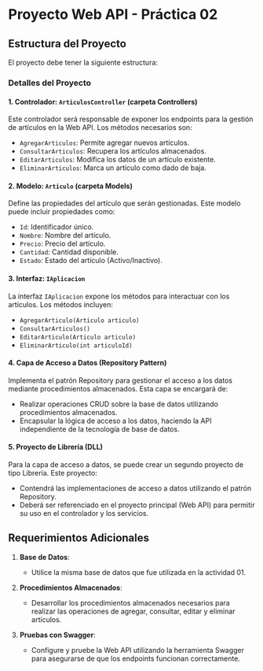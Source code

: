 # Proyecto Web API - Práctica 02

## Estructura del Proyecto

El proyecto debe tener la siguiente estructura:


### Detalles del Proyecto

#### 1. **Controlador: `ArticulosController` (carpeta Controllers)**
   Este controlador será responsable de exponer los endpoints para la gestión de artículos en la Web API. Los métodos necesarios son:
   - `AgregarArticulos`: Permite agregar nuevos artículos.
   - `ConsultarArticulos`: Recupera los artículos almacenados.
   - `EditarArticulos`: Modifica los datos de un artículo existente.
   - `EliminarArticulos`: Marca un artículo como dado de baja.

#### 2. **Modelo: `Articulo` (carpeta Models)**
   Define las propiedades del artículo que serán gestionadas. Este modelo puede incluir propiedades como:
   - `Id`: Identificador único.
   - `Nombre`: Nombre del artículo.
   - `Precio`: Precio del artículo.
   - `Cantidad`: Cantidad disponible.
   - `Estado`: Estado del artículo (Activo/Inactivo).

#### 3. **Interfaz: `IAplicacion`**
   La interfaz `IAplicacion` expone los métodos para interactuar con los artículos. Los métodos incluyen:
   - `AgregarArticulo(Articulo articulo)`
   - `ConsultarArticulos()`
   - `EditarArticulo(Articulo articulo)`
   - `EliminarArticulo(int articuloId)`

#### 4. **Capa de Acceso a Datos (Repository Pattern)**
   Implementa el patrón Repository para gestionar el acceso a los datos mediante procedimientos almacenados. Esta capa se encargará de:
   - Realizar operaciones CRUD sobre la base de datos utilizando procedimientos almacenados.
   - Encapsular la lógica de acceso a los datos, haciendo la API independiente de la tecnología de base de datos.

#### 5. **Proyecto de Librería (DLL)**
   Para la capa de acceso a datos, se puede crear un segundo proyecto de tipo Librería. Este proyecto:
   - Contendrá las implementaciones de acceso a datos utilizando el patrón Repository.
   - Deberá ser referenciado en el proyecto principal (Web API) para permitir su uso en el controlador y los servicios.

## Requerimientos Adicionales

1. **Base de Datos**:
   - Utilice la misma base de datos que fue utilizada en la actividad 01.
   
2. **Procedimientos Almacenados**:
   - Desarrollar los procedimientos almacenados necesarios para realizar las operaciones de agregar, consultar, editar y eliminar artículos.

3. **Pruebas con Swagger**:
   - Configure y pruebe la Web API utilizando la herramienta Swagger para asegurarse de que los endpoints funcionan correctamente.
